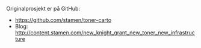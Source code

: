 Originalprosjekt er på GitHub:

* https://github.com/stamen/toner-carto
* Blog: http://content.stamen.com/new_knight_grant_new_toner_new_infrastructure 